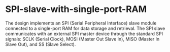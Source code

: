 # SPI-slave-with-single-port-RAM
The design implements an SPI (Serial Peripheral Interface) slave module connected to a single-port RAM for data storage and retrieval. The SPI slave communicates with an external SPI master device through the standard SPI signals: SCLK (Serial Clock), MOSI (Master Out Slave In), MISO (Master In Slave Out), and SS (Slave Select).

